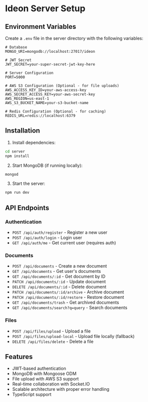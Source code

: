 # Ideon Server Setup

## Environment Variables

Create a `.env` file in the server directory with the following variables:

```env
# Database
MONGO_URI=mongodb://localhost:27017/ideon

# JWT Secret
JWT_SECRET=your-super-secret-jwt-key-here

# Server Configuration
PORT=5000

# AWS S3 Configuration (Optional - for file uploads)
AWS_ACCESS_KEY_ID=your-aws-access-key
AWS_SECRET_ACCESS_KEY=your-aws-secret-key
AWS_REGION=us-east-1
AWS_S3_BUCKET_NAME=your-s3-bucket-name

# Redis Configuration (Optional - for caching)
REDIS_URL=redis://localhost:6379
```

## Installation

1. Install dependencies:
```bash
cd server
npm install
```

2. Start MongoDB (if running locally):
```bash
mongod
```

3. Start the server:
```bash
npm run dev
```

## API Endpoints

### Authentication
- `POST /api/auth/register` - Register a new user
- `POST /api/auth/login` - Login user
- `GET /api/auth/me` - Get current user (requires auth)

### Documents
- `POST /api/documents` - Create a new document
- `GET /api/documents` - Get user's documents
- `GET /api/documents/:id` - Get document by ID
- `PATCH /api/documents/:id` - Update document
- `DELETE /api/documents/:id` - Delete document
- `PATCH /api/documents/:id/archive` - Archive document
- `PATCH /api/documents/:id/restore` - Restore document
- `GET /api/documents/trash` - Get archived documents
- `GET /api/documents/search?q=query` - Search documents

### Files
- `POST /api/files/upload` - Upload a file
- `POST /api/files/upload-local` - Upload file locally (fallback)
- `DELETE /api/files/delete` - Delete a file

## Features

- JWT-based authentication
- MongoDB with Mongoose ODM
- File upload with AWS S3 support
- Real-time collaboration with Socket.IO
- Scalable architecture with proper error handling
- TypeScript support
